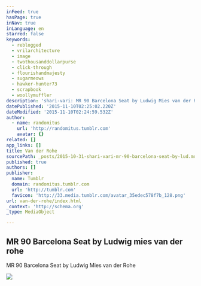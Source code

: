 ```yaml
---
inFeed: true
hasPage: true
inNav: true
inLanguage: en
starred: false
keywords:
  - reblogged
  - vrilarchitecture
  - image
  - twothousanddollarpurse
  - click-through
  - flourishandmajesty
  - sugarmeows
  - hawker-hunter73
  - scrapbook
  - woollymuffler
description: 'shari-vari: MR 90 Barcelona Seat by Ludwig Mies van der Rohe'
datePublished: '2015-11-10T02:25:02.220Z'
dateModified: '2015-11-10T02:24:59.532Z'
author:
  - name: randomitus
    url: 'http://randomitus.tumblr.com'
    avatar: {}
related: []
app_links: []
title: Van der Rohe
sourcePath: _posts/2015-10-31-shari-vari-mr-90-barcelona-seat-by-lud.md
published: true
authors: []
publisher:
  name: Tumblr
  domain: randomitus.tumblr.com
  url: 'http://tumblr.com'
  favicon: 'http://33.media.tumblr.com/avatar_35edec578f7b_128.png'
url: van-der-rohe/index.html
_context: 'http://schema.org'
_type: MediaObject

---
```

<article style=""><h1>MR 90 Barcelona Seat by Ludwig mies van der rohe</h1><p>MR 90 Barcelona Seat by Ludwig Mies van der Rohe</p><img src="http://41.media.tumblr.com/95aad636de0bc537c82ddf3f2b3d11c1/tumblr_myqdqgwGXv1to5o9fo1_1280.jpg" /></article>